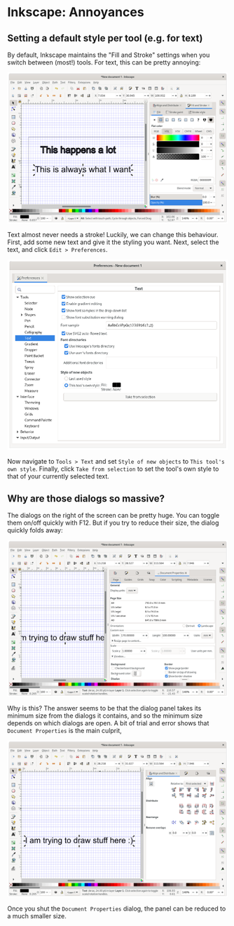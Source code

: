 # Inkscape: Annoyances

## Setting a default style per tool (e.g. for text)

By default, Inkscape maintains the "Fill and Stroke" settings when you switch between (most!) tools.
For text, this can be pretty annoying:

![ink](figures/annoyances-text-style-1.png)

Text almost never needs a stroke!
Luckily, we can change this behaviour.
First, add some new text and give it the styling you want.
Next, select the text, and click `Edit > Preferences`.

![ink](figures/annoyances-text-style-2.png)

Now navigate to `Tools > Text` and set `Style of new objects` to `This tool's own style`.
Finally, click `Take from selection` to set the tool's own style to that of your currently selected text.

## Why are those dialogs so massive?

The dialogs on the right of the screen can be pretty huge.
You can toggle them on/off quickly with F12.
But if you try to reduce their size, the dialog quickly folds away:

![ink](figures/annoyances-dialog-1.png)

Why is this?
The answer seems to be that the dialog panel takes its minimum size from the dialogs it contains, and so the minimum size depends on which dialogs are open.
A bit of trial and error shows that `Document Properties` is the main culprit,

![ink](figures/annoyances-dialog-2.png)

Once you shut the `Document Properties` dialog, the panel can be reduced to a much smaller size.

